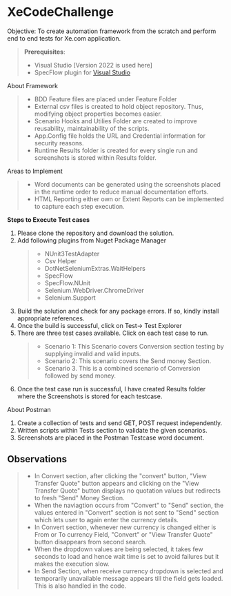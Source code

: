 # XeCodeChallenge
Objective: To create automation framework from the scratch and perform end to end tests for Xe.com application.

> **Prerequisites**:
> - Visual Studio [Version 2022 is used here]
> - SpecFlow plugin for [Visual Studio](https://docs.specflow.org/projects/getting-started/en/latest/GettingStarted/Step1.html)

About Framework

> - BDD Feature files are placed under Feature Folder
> - External csv files is created to hold object repository. Thus, modifying object properties becomes easier.
> - Scenario Hooks and Utilies Folder are created to improve reusability, maintainability of the scripts.
> - App.Config file holds the URL and Credential information for security reasons.
> - Runtime Results folder is created for every single run and screenshots is stored within Results folder.

Areas to Implement
> - Word documents can be generated using the screenshots placed in the runtime order to reduce manual documentation efforts.
> - HTML Reporting either own or Extent Reports can be implemented to capture each step execution.

**Steps to Execute Test cases**

1. Please clone the repository and download the solution.
2. Add following plugins from Nuget Package Manager
   > - NUnit3TestAdapter
   > - Csv Helper
   > - DotNetSeleniumExtras.WaitHelpers
   > - SpecFlow
   > - SpecFlow.NUnit
   > - Selenium.WebDriver.ChromeDriver
   > - Selenium.Support
3. Build the solution and check for any package errors. If so, kindly install appropriate references.
4. Once the build is successful, click on Test-> Test Explorer
5. There are three test cases available. Click on each test case to run. 
   > - Scenario 1: This Scenario covers Conversion section testing by supplying invalid and valid inputs.
   > - Scenario 2: This scenario covers the Send money Section.
   > - Scenario 3. This is a combined scenario of Conversion followed by send money.
7. Once the test case run is successful, I have created Results folder where the Screenshots is stored for each testcase.

About Postman
1. Create a collection of tests and send GET, POST request independently.
2. Written scripts within Tests section to validate the given scenarios.
3. Screenshots are placed in the Postman Testcase word document.

## Observations
> - In Convert section, after clicking the "convert" button, "View Transfer Quote" button appears and clicking on the "View Transfer Quote" button displays no quotation values but redirects to fresh "Send" Money Section.
> - When the naviagtion occurs from "Convert" to "Send" section, the values entered in "Convert" section is not sent to "Send" section which lets user to again enter the currency details.
> - In Convert section, whenever new currency is changed either is From or To currency Field, "Convert" or "View Transfer Quote" button disappears from second search.
> - When the dropdown values are being selected, it takes few seconds to load and hence wait time is set to avoid failures but it makes the execution slow.
> - In Send Section, when receive currency dropdown is selected and temporarily unavailable message appears till the field gets loaded. This is also handled in the code.


